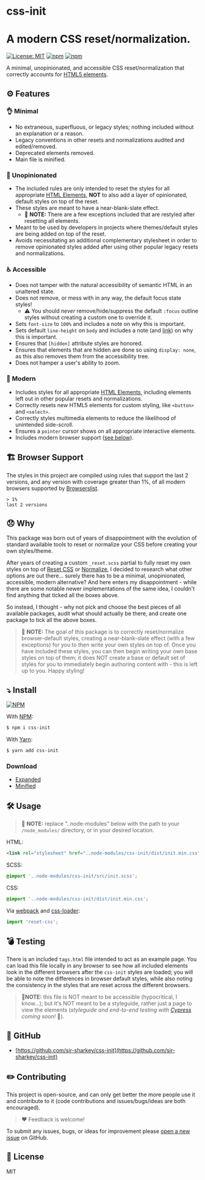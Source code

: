 # css-init

# A modern CSS reset/normalization.

[![License: MIT](https://img.shields.io/badge/License-MIT-blueviolet.svg)](https://opensource.org/licenses/MIT)
[![npm](https://img.shields.io/npm/v/css-init)](https://www.npmjs.com/package/css-init)
[![npm](https://img.shields.io/npm/dw/css-init)](https://www.npmjs.com/package/css-init)

A minimal, unopinionated, and accessible CSS reset/normalization that correctly accounts for [HTML5 elements](https://developer.mozilla.org/en-US/docs/Web/HTML/Element).

## ⚙️ Features

### 👌 Minimal

- No extraneous, superfluous, or legacy styles; nothing included without an explanation or a reason.
- Legacy conventions in other resets and normalizations audited and edited/removed.
- Deprecated elements removed.
- Main file is minified.

### 🤫 Unopinionated

- The included rules are only intended to reset the styles for all appropriate [HTML Elements](https://developer.mozilla.org/en-US/docs/Web/HTML/Element), **NOT** to also add a layer of opinionated, default styles on top of the reset.
- These styles are meant to have a near-blank-slate effect.
  - 📝 **NOTE:** There are a few exceptions included that are restyled after resetting all elements.
- Meant to be used by developers in projects where themes/default styles are being added on top of the reset.
- Avoids necessitating an additional complementary stylesheet in order to remove opinionated styles added after using other popular legacy resets and normalizations.

### ♿️ Accessible

- Does not tamper with the natural accessibility of semantic HTML in an unaltered state.
- Does not remove, or mess with in any way, the default focus state styles!
  - ⚠️ You should _never_ remove/hide/suppress the default `:focus` outline styles without creating a custom one to override it.
- Sets `font-size` to `100%` and includes a note on why this is important.
- Sets default `line-height` on `body` and includes a note (and [link](https://developer.mozilla.org/en-US/docs/Web/CSS/line-height#accessibility_concerns)) on why this is important.
- Ensures that `[hidden]` attribute styles are honored.
- Ensures that elements that are hidden are done so using `display: none`, as this also removes them from the accessibility tree.
- Does not hamper a user's ability to zoom.

### 📱 Modern

- Includes styles for all appropriate [HTML Elements](https://developer.mozilla.org/en-US/docs/Web/HTML/Element), including elements left out in other popular resets and normalizations.
- Correctly resets new HTML5 elements for custom styling, like `<button>` and `<select>`.
- Correctly styles multimedia elements to reduce the likelihood of unintended side-scroll.
- Ensures a `pointer` cursor shows on all appropriate interactive elements.
- Includes modern browser support ([see below](#browser-support)).

## 🏗 Browser Support

The styles in this project are compiled using rules that support the last 2 versions, and any version with coverage greater than 1%, of all modern browsers supported by [Browserslist](https://github.com/browserslist/browserslist).

```text
> 1%
last 2 versions
```

## 😞 Why

This package was born out of years of disappointment with the evolution of standard available tools to reset or normalize your CSS before creating your own styles/theme.

After years of creating a custom `_reset.scss` partial to fully reset my own styles on top of [Reset CSS](https://meyerweb.com/eric/tools/css/reset/) or [Normalize](https://necolas.github.io/normalize.css/), I decided to research what other options are out there... surely there has to be a minimal, unopinionated, accessible, modern alternative? And here enters my disappointment - while there are some notable newer implementations of the same idea, I couldn't find anything that ticked all the boxes above.

So instead, I thought - why not pick and choose the best pieces of all available packages, audit what should actually be there, and create one package to tick all the above boxes.

> 📝 **NOTE:** The goal of this package is to correctly reset/normalize browser-default styles, creating a near-blank-slate effect (with a few exceptions) for you to then write your own styles on top of. Once you have included these styles, you can then begin writing your own base styles on top of them; it does NOT create a base or default set of styles for you to immediately begin authoring content with - this is left up to you. Happy styling!

## ⤵️ Install

[![NPM](https://nodei.co/npm/css-init.png?compact=true)](https://nodei.co/npm/css-init/)

With [NPM](http://npmjs.com):

```sh
$ npm i css-init
```

With [Yarn](https://yarnpkg.com):

```sh
$ yarn add css-init
```

### Download

- [Expanded](https://github.com/sir-sharkey/css-init/blob/main/dist/init.css)
- [Minified](https://github.com/sir-sharkey/css-init/blob/main/dist/init.min.css)

## 🛠 Usage

> 📝 **NOTE:** replace "..node-modules" below with the path to your `/node_modules/` directory, or in your desired location.

HTML:

```html
<link rel="stylesheet" href="..node-modules/css-init/dist/init.min.css">
```

SCSS:

```scss
@import '..node-modules/css-init/src/init.scss';
```

CSS:

```css
@import '..node-modules/css-init/dist/init.min.css';
```

Via [webpack](https://webpack.js.org/) and [css-loader](https://github.com/webpack-contrib/css-loader):

```js
import 'reset-css';
```

## 💣 Testing

There is an included `tags.html` file intended to act as an example page. You can load this file locally in any browser to see how all included elements look in the different browsers after the `css-init` styles are loaded; you will be able to note the differences in browser default styles, while also noting the consistency in the styles that are reset across the different browsers.

> **🚨NOTE:** this file is NOT meant to be accessible (hypocritical, I know...); but it's NOT meant to be a styleguide, rather just a page to view the elements (_styleguide and end-to-end testing with [Cypress](https://www.cypress.io/) coming soon!_ 🙌).

## 👥 GitHub

- [https://github.com/sir-sharkey/css-init](https://github.com/sir-sharkey/css-init)

## ✏️ Contributing

This project is open-source, and can only get better the more people use it and contribute to it (code contributions and issues/bugs/ideas are both encouraged).

> ❤️ Feedback is welcome!

To submit any issues, bugs, or ideas for improvement please [open a new issue](https://github.com/sir-sharkey/css-init/issues/new) on GitHub.

## 📄 License

MIT
